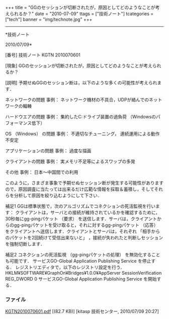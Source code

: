 ﻿+++
title = "GGのセッションが切断されたが，原因としてどのようなことが考えられるか？"
date = "2010-07-09"
ttags = ["技術ノート"]
tcategories = ["tech"]
banner = "img/technote.jpg"
+++

-----------------------------------------------------------------------------------------------------------------------------

*技術ノート

2010/07/09*


[番号]
技術ノート KGTN 2010070601

[現象]
GGのセッションが切断されたが，原因としてどのようなことが考えられるか？

[説明]
予期せぬGGのセッション断は，以下のような多くの可能性が考えられます．

ネットワークの問題
事例： ネットワーク機材の不具合，UDPが絡んでのネットワークの輻輳

ハードウエアの問題
事例： 集約したC:ドライブ装置の過負荷 （Windowsのパフォーマンス低下）

OS （Windows） の問題
事例： 不適切なチューニング， 連続運用による動作不安定

アプリケーションの問題
事例： 過度な描画

クライアントの問題
事例： 実メモリ不足等によるスワップの多発

その他
事例： 日本〜中国間での利用

このように，さまざま事象で予期せぬセッション断が発生する可能性がありますので，原因調査に当たっては出来るだけ広範な情報を採取＆蓄積し，そしてそれらを分析して原因を絞り込むようにして下さい．

補足1
GGは標準状態で，次のアルゴリズムでコネクションの死活監視を行います：
クライアントは，サーバとの接続が維持されているかを確認するために，30秒毎にgg-pingパケット
（要求）
を送信します．サーバは，クライアントからのgg-pingパケットを受け取ると，それに対するgg-pingパケット
（応答） をクライアントへ送信します．クライアントとサーバは，それぞれ
「相手からのパケットを2回続けて受信出来ないと」
，接続が失われたと判断しセッションを強制切断します．

補足2
コネクションの死活監視 （gg-pingパケットの処理）
を無効化することも可能です．
サービスGO-Global Application Publishing Service を停止する．
レジストリエディタで，以下のレジストリ設定を行う．
HKLM¥SOFTWARE¥GraphOn¥Bridges¥1.0.0¥AppServer
SessionVerification REG_DWORD 0
サービスGO-Global Application Publishing Service を開始する．


### ファイル

 
 


[KGTN2010070601.pdf](http://techreport.kitasp.net/attachments/download/220/KGTN2010070601.pdf)
 [(82.7 KB)] [kitasp 技術センター, 2010/07/09
20:27]


 


 

